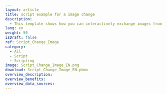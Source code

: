 ```yaml
---
layout: article
title: script example for a image change
description: 
  - This template shows how you can interactively exchange images from local or web resources.
lang: en
weight: 50
isDraft: false
ref: Script_Change_Image
category:
  - All
  - Script
  - Scripting
image: Script_Change_Image_EN.png
download: Script_Change_Image_EN.pbmx
overview_description:
overview_benefits:
overview_data_sources:
---
```

